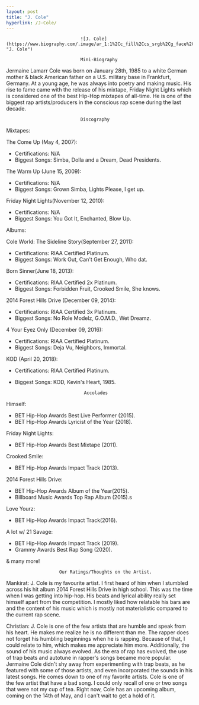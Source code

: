 ```yaml
---
layout: post
title: "J. Cole"
hyperlink: /J-Cole/
---
```


                                ![J. Cole](https://www.biography.com/.image/ar_1:1%2Cc_fill%2Ccs_srgb%2Cg_face%2Cq_auto:good%2Cw_300/MTQ3Mzg3MjY0ODg2OTA4NTk5/j_cole_photo_by_isaac_brekken_wireimage_getty_503069628.jpg "J. Cole")

                                Mini-Biography

Jermaine Lamarr Cole was born on January 28th, 1985 to a white German mother & black American father on a U.S. military base in Frankfurt, Germany. At a young age, he was always into poetry and making music. His rise to fame came with the release of his mixtape, Friday Night Lights which is considered one of the best Hip-Hop mixtapes of all-time. He is one of the biggest rap artists/producers in the conscious rap scene during the last decade.

                                Discography

Mixtapes:

The Come Up (May 4, 2007):
- Certifications: N/A
- Biggest Songs: Simba, Dolla and a Dream, Dead Presidents.

The Warm Up (June 15, 2009):
- Certifications: N/A
- Biggest Songs: Grown Simba, Lights Please, I get up.

Friday Night Lights(November 12, 2010): 
- Certifications: N/A
- Biggest Songs: You Got It, Enchanted, Blow Up.

Albums:

Cole World: The Sideline Story(September 27, 2011):
- Certifications: RIAA Certified Platinum.
- Biggest Songs: Work Out, Can't Get Enough, Who dat.

Born Sinner(June 18, 2013): 
- Certifications: RIAA Certified 2x Platinum.
- Biggest Songs: Forbidden Fruit, Crooked Smile, She knows.

2014 Forest Hills Drive (December 09, 2014): 
- Certifications: RIAA Certified 3x Platinum.
- Biggest Songs: No Role Modelz, G.O.M.D., Wet Dreamz.

4 Your Eyez Only (December 09, 2016): 
- Certifications: RIAA Certified Platinum.
- Biggest Songs: Deja Vu, Neighbors, Immortal.

KOD (April 20, 2018): 
- Certifications: RIAA Certified Platinum.
- Biggest Songs: KOD, Kevin's Heart, 1985.

                                Accolades

Himself: 
- BET Hip-Hop Awards Best Live Performer (2015).
- BET Hip-Hop Awards Lyricist of the Year (2018).

Friday Night Lights: 
- BET Hip-Hop Awards Best Mixtape (2011).

Crooked Smile: 
- BET Hip-Hop Awards Impact Track (2013).

2014 Forest Hills Drive: 
- BET Hip-Hop Awards Album of the Year(2015).
- Billboard Music Awards Top Rap Album (2015).s

Love Yourz: 
- BET Hip-Hop Awards Impact Track(2016).

A lot w/ 21 Savage: 
- BET Hip-Hop Awards Impact Track (2019).
- Grammy Awards Best Rap Song (2020).

& many more!

                        Our Ratings/Thoughts on the Artist.

Mankirat: J. Cole is my favourite artist. I first heard of him when I stumbled across his hit album 2014 Forest Hills Drive in high school. This was the time when I was getting into hip-hop. His beats and lyrical ability really set himself apart from the competition. I mostly liked how relatable his bars are and the content of his music which is mostly not materialistic compared to the current rap scene.

Christian: J. Cole is one of the few artists that are humble and speak from his heart. He makes me realize he is no different than me. The rapper does not forget his humbling beginnings when he is rapping. Because of that, I could relate to him, which makes me appreciate him more. Additionally, the sound of his music always evolved. As the era of rap has evolved, the use of trap beats and autotune in rapper's songs became more popular. Jermaine Cole didn't shy away from experimenting with trap beats, as he featured with some of those artists, and even incorporated the sounds in his latest songs. He comes down to one of my favorite artists. Cole is one of the few artist that have a bad song. I could only recall of one or two songs that were not my cup of tea. Right now, Cole has an upcoming album, coming on the 14th of May, and I can't wait to get a hold of it. 